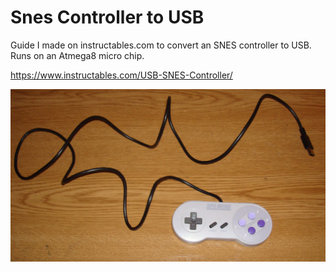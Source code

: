 # Snes Controller to USB

Guide I made on instructables.com to convert an SNES controller to USB.  
Runs on an Atmega8 micro chip.  

https://www.instructables.com/USB-SNES-Controller/

![Screenshot](https://github.com/timeblade0/snes_controller_to_usb/blob/main/DSC03656.JPG)
